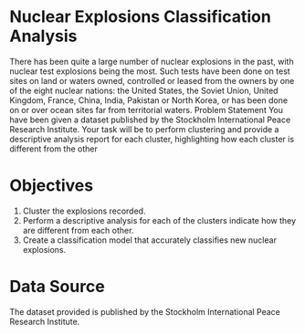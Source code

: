 # Nuclear Explosions Classification Analysis


There has been quite a large number of nuclear explosions in the past, with nuclear test explosions being the most. Such tests have been done on test sites on land or waters owned, controlled or leased from the owners by one of the eight nuclear nations: the United States, the Soviet Union, United Kingdom, France, China, India, Pakistan or North Korea, or has been done on or over ocean sites far from territorial waters. 
Problem Statement
You have been given a dataset published by the Stockholm International Peace Research Institute. Your task will be to perform clustering and provide a descriptive analysis report for each cluster, highlighting how each cluster is different from the other

# Objectives
1. Cluster the explosions recorded.
2. Perform a descriptive analysis for each of the clusters indicate how they are different from each other.
3. Create a classification model that accurately classifies new nuclear explosions.

# Data Source
The dataset provided is published by the Stockholm International Peace Research Institute.
